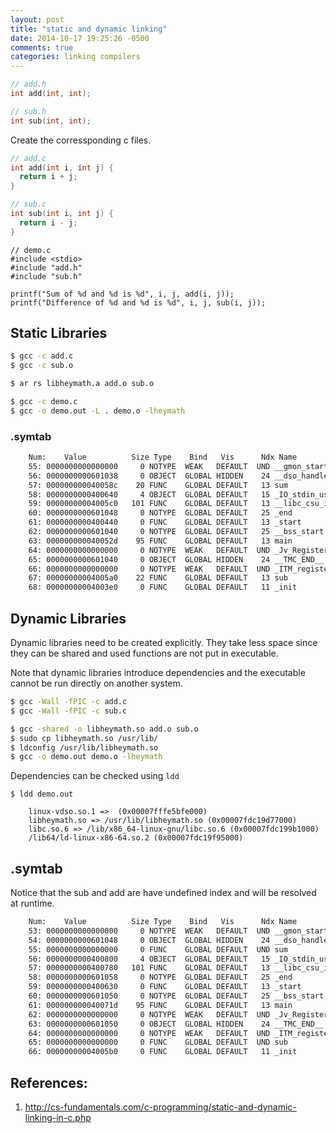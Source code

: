```yaml
---
layout: post
title: "static and dynamic linking"
date: 2014-10-17 19:25:26 -0500
comments: true
categories: linking compilers
---
```



```C
// add.h
int add(int, int);

// sub.h
int sub(int, int);

```
Create the corressponding c files.

```C
// add.c
int add(int i, int j) {
  return i + j;
}

// sub.c
int sub(int i, int j) {
  return i - j;
}
```

<!-- more -->

```
// demo.c
#include <stdio>
#include "add.h"
#include "sub.h"

printf("Sum of %d and %d is %d", i, j, add(i, j));
printf("Difference of %d and %d is %d", i, j, sub(i, j));
```

Static Libraries
---

```sh
$ gcc -c add.c
$ gcc -c sub.o

$ ar rs libheymath.a add.o sub.o

$ gcc -c demo.c
$ gcc -o demo.out -L . demo.o -lheymath

```

### .symtab

```sh
    Num:    Value          Size Type    Bind   Vis      Ndx Name
    55: 0000000000000000     0 NOTYPE  WEAK   DEFAULT  UND __gmon_start__
    56: 0000000000601038     0 OBJECT  GLOBAL HIDDEN    24 __dso_handle
    57: 000000000040058c    20 FUNC    GLOBAL DEFAULT   13 sum
    58: 0000000000400640     4 OBJECT  GLOBAL DEFAULT   15 _IO_stdin_used
    59: 00000000004005c0   101 FUNC    GLOBAL DEFAULT   13 __libc_csu_init
    60: 0000000000601048     0 NOTYPE  GLOBAL DEFAULT   25 _end
    61: 0000000000400440     0 FUNC    GLOBAL DEFAULT   13 _start
    62: 0000000000601040     0 NOTYPE  GLOBAL DEFAULT   25 __bss_start
    63: 000000000040052d    95 FUNC    GLOBAL DEFAULT   13 main
    64: 0000000000000000     0 NOTYPE  WEAK   DEFAULT  UND _Jv_RegisterClasses
    65: 0000000000601040     0 OBJECT  GLOBAL HIDDEN    24 __TMC_END__
    66: 0000000000000000     0 NOTYPE  WEAK   DEFAULT  UND _ITM_registerTMCloneTable
    67: 00000000004005a0    22 FUNC    GLOBAL DEFAULT   13 sub
    68: 00000000004003e0     0 FUNC    GLOBAL DEFAULT   11 _init
```

Dynamic Libraries
---

Dynamic libraries need to be created explicitly. They take less space since they can be shared and used functions are not put in executable.

Note that dynamic libraries introduce dependencies and the executable cannot be run directly on another system.

```sh
$ gcc -Wall -fPIC -c add.c
$ gcc -Wall -fPIC -c sub.c

$ gcc -shared -o libheymath.so add.o sub.o
$ sudo cp libheymath.so /usr/lib/
$ ldconfig /usr/lib/libheymath.so
$ gcc -o demo.out demo.o -lheymath
```

Dependencies can be checked using `ldd`

```
$ ldd demo.out

	linux-vdso.so.1 =>  (0x00007fffe5bfe000)
	libheymath.so => /usr/lib/libheymath.so (0x00007fdc19d77000)
	libc.so.6 => /lib/x86_64-linux-gnu/libc.so.6 (0x00007fdc199b1000)
	/lib64/ld-linux-x86-64.so.2 (0x00007fdc19f95000)
```

## .symtab

Notice that the sub and add are have undefined index and will be resolved at runtime.

```sh
    Num:    Value          Size Type    Bind   Vis      Ndx Name
    53: 0000000000000000     0 NOTYPE  WEAK   DEFAULT  UND __gmon_start__
    54: 0000000000601048     0 OBJECT  GLOBAL HIDDEN    24 __dso_handle
    55: 0000000000000000     0 FUNC    GLOBAL DEFAULT  UND sum
    56: 0000000000400800     4 OBJECT  GLOBAL DEFAULT   15 _IO_stdin_used
    57: 0000000000400780   101 FUNC    GLOBAL DEFAULT   13 __libc_csu_init
    58: 0000000000601058     0 NOTYPE  GLOBAL DEFAULT   25 _end
    59: 0000000000400630     0 FUNC    GLOBAL DEFAULT   13 _start
    60: 0000000000601050     0 NOTYPE  GLOBAL DEFAULT   25 __bss_start
    61: 000000000040071d    95 FUNC    GLOBAL DEFAULT   13 main
    62: 0000000000000000     0 NOTYPE  WEAK   DEFAULT  UND _Jv_RegisterClasses
    63: 0000000000601050     0 OBJECT  GLOBAL HIDDEN    24 __TMC_END__
    64: 0000000000000000     0 NOTYPE  WEAK   DEFAULT  UND _ITM_registerTMCloneTable
    65: 0000000000000000     0 FUNC    GLOBAL DEFAULT  UND sub
    66: 00000000004005b0     0 FUNC    GLOBAL DEFAULT   11 _init
```

References:
---

1. http://cs-fundamentals.com/c-programming/static-and-dynamic-linking-in-c.php
